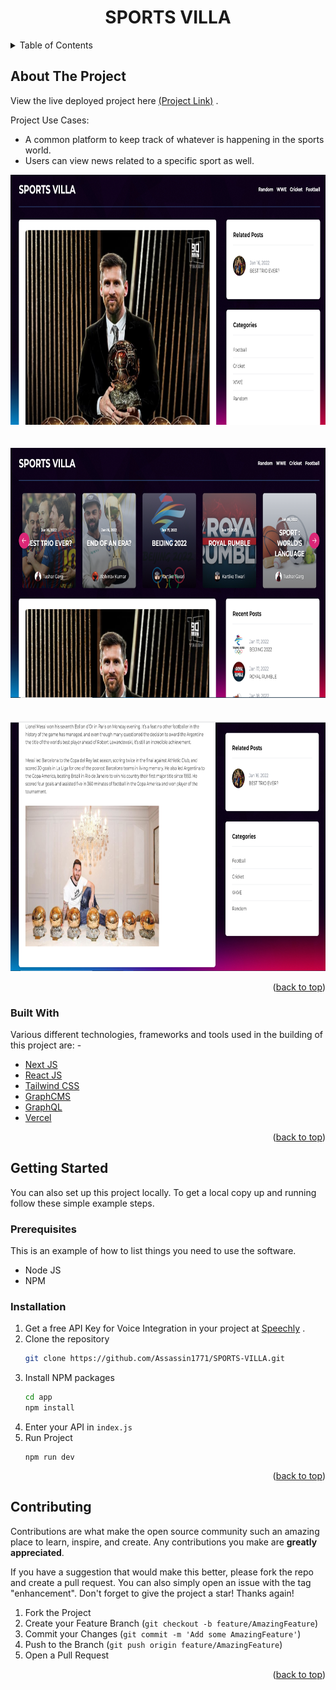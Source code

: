   <h1 align="center">SPORTS VILLA</h1>

<!-- TABLE OF CONTENTS -->
<details>
  <summary>Table of Contents</summary>
  <ol>
    <li>
      <a href="#about-the-project">About The Project</a>
      <ul>
        <li><a href="#built-with">Built With</a></li>
      </ul>
    </li>
    <li>
      <a href="#getting-started">Getting Started</a>
      <ul>
        <li><a href="#prerequisites">Prerequisites</a></li>
        <li><a href="#installation">Installation</a></li>
      </ul>
    </li>
    <li><a href="#contributing">Contributing</a></li>
  </ol>
</details>

<!-- ABOUT THE PROJECT -->

## About The Project

View the live deployed project here <a href="https://sports-villa-final.vercel.app/" target="_blank">(Project Link)</a> .


Project Use Cases:

- A common platform to keep track of whatever is happening in the sports world.
- Users can view news related to a specific sport as well.

<p align="center">
  <img height="400px" width="800px" src="/SS/2.png">
  <br>
  <br>
  <br>
  <img height="400px" width="800px" src="/SS/33.png">
  <br>
  <br>
  <br>
  <img height="400px" width="800px" src="/SS/1.png">
</p>



<p align="right">(<a href="#top">back to top</a>)</p>

### Built With

Various different technologies, frameworks and tools used in the building of this project are: -

- [Next JS](https://nextjs.org/)
- [React JS](https://reactjs.org/)
- [Tailwind CSS](https://tailwindcss.com/)
- [GraphCMS](https://graphcms.com/)
- [GraphQL](https://graphql.org/)
- [Vercel](https://graphql.org/)

<p align="right">(<a href="#top">back to top</a>)</p>

<!-- GETTING STARTED -->

## Getting Started

You can also set up this project locally.
To get a local copy up and running follow these simple example steps.

### Prerequisites

This is an example of how to list things you need to use the software.

- Node JS
- NPM

### Installation

1. Get a free API Key for Voice Integration in your project at [Speechly](https://www.speechly.com/) .
2. Clone the repository
   ```sh
   git clone https://github.com/Assassin1771/SPORTS-VILLA.git
   ```
3. Install NPM packages
   ```sh
   cd app
   npm install 
   ```
4. Enter your API in `index.js`
5. Run Project
   ```
   npm run dev
   ```

<p align="right">(<a href="#top">back to top</a>)</p>

<!-- CONTRIBUTING -->

## Contributing

Contributions are what make the open source community such an amazing place to learn, inspire, and create. Any contributions you make are **greatly appreciated**.

If you have a suggestion that would make this better, please fork the repo and create a pull request. You can also simply open an issue with the tag "enhancement".
Don't forget to give the project a star! Thanks again!

1. Fork the Project
2. Create your Feature Branch (`git checkout -b feature/AmazingFeature`)
3. Commit your Changes (`git commit -m 'Add some AmazingFeature'`)
4. Push to the Branch (`git push origin feature/AmazingFeature`)
5. Open a Pull Request

<p align="right">(<a href="#top">back to top</a>)</p>
